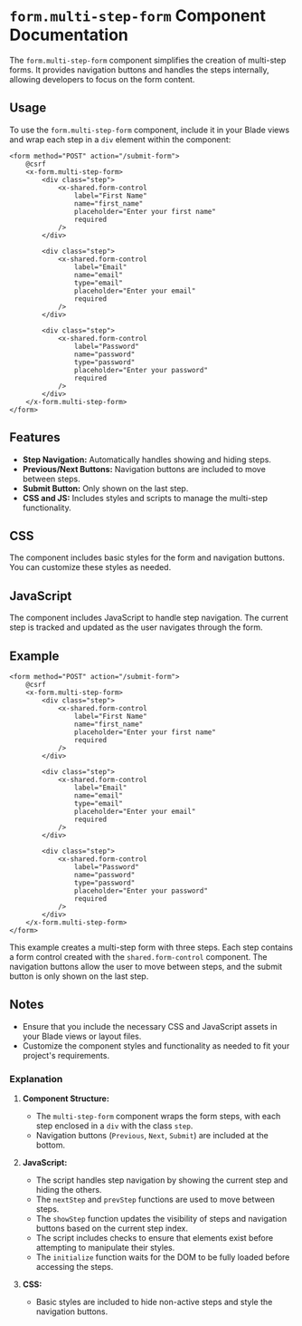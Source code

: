 # `form.multi-step-form` Component Documentation

The `form.multi-step-form` component simplifies the creation of multi-step forms. It provides navigation buttons and handles the steps internally, allowing developers to focus on the form content.

## Usage

To use the `form.multi-step-form` component, include it in your Blade views and wrap each step in a `div` element within the component:

```blade
<form method="POST" action="/submit-form">
    @csrf
    <x-form.multi-step-form>
        <div class="step">
            <x-shared.form-control
                label="First Name"
                name="first_name"
                placeholder="Enter your first name"
                required
            />
        </div>

        <div class="step">
            <x-shared.form-control
                label="Email"
                name="email"
                type="email"
                placeholder="Enter your email"
                required
            />
        </div>

        <div class="step">
            <x-shared.form-control
                label="Password"
                name="password"
                type="password"
                placeholder="Enter your password"
                required
            />
        </div>
    </x-form.multi-step-form>
</form>
```

## Features

- **Step Navigation:** Automatically handles showing and hiding steps.
- **Previous/Next Buttons:** Navigation buttons are included to move between steps.
- **Submit Button:** Only shown on the last step.
- **CSS and JS:** Includes styles and scripts to manage the multi-step functionality.

## CSS

The component includes basic styles for the form and navigation buttons. You can customize these styles as needed.

## JavaScript

The component includes JavaScript to handle step navigation. The current step is tracked and updated as the user navigates through the form.

## Example

```blade
<form method="POST" action="/submit-form">
    @csrf
    <x-form.multi-step-form>
        <div class="step">
            <x-shared.form-control
                label="First Name"
                name="first_name"
                placeholder="Enter your first name"
                required
            />
        </div>

        <div class="step">
            <x-shared.form-control
                label="Email"
                name="email"
                type="email"
                placeholder="Enter your email"
                required
            />
        </div>

        <div class="step">
            <x-shared.form-control
                label="Password"
                name="password"
                type="password"
                placeholder="Enter your password"
                required
            />
        </div>
    </x-form.multi-step-form>
</form>
```

This example creates a multi-step form with three steps. Each step contains a form control created with the `shared.form-control` component. The navigation buttons allow the user to move between steps, and the submit button is only shown on the last step.

## Notes

- Ensure that you include the necessary CSS and JavaScript assets in your Blade views or layout files.
- Customize the component styles and functionality as needed to fit your project's requirements.


### Explanation

1. **Component Structure:**
   - The `multi-step-form` component wraps the form steps, with each step enclosed in a `div` with the class `step`.
   - Navigation buttons (`Previous`, `Next`, `Submit`) are included at the bottom.

2. **JavaScript:**
   - The script handles step navigation by showing the current step and hiding the others.
   - The `nextStep` and `prevStep` functions are used to move between steps.
   - The `showStep` function updates the visibility of steps and navigation buttons based on the current step index.
   - The script includes checks to ensure that elements exist before attempting to manipulate their styles.
   - The `initialize` function waits for the DOM to be fully loaded before accessing the steps.

3. **CSS:**
   - Basic styles are included to hide non-active steps and style the navigation buttons.


